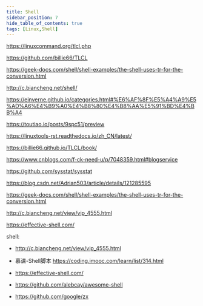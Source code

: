```yaml
---
title: Shell
sidebar_position: 7
hide_table_of_contents: true
tags: [Linux,Shell]
---
```


https://linuxcommand.org/tlcl.php

https://github.com/billie66/TLCL

https://geek-docs.com/shell/shell-examples/the-shell-uses-tr-for-the-conversion.html

http://c.biancheng.net/shell/

https://einverne.github.io/categories.html#%E6%AF%8F%E5%A4%A9%E5%AD%A6%E4%B9%A0%E4%B8%80%E4%B8%AA%E5%91%BD%E4%BB%A4

https://toutiao.io/posts/9spc51/preview

https://linuxtools-rst.readthedocs.io/zh_CN/latest/

https://billie66.github.io/TLCL/book/

https://www.cnblogs.com/f-ck-need-u/p/7048359.html#blogservice

https://github.com/sysstat/sysstat

https://blog.csdn.net/Adrian503/article/details/121285595



https://geek-docs.com/shell/shell-examples/the-shell-uses-tr-for-the-conversion.html

http://c.biancheng.net/view/vip_4555.html

https://effective-shell.com/

shell: 
- http://c.biancheng.net/view/vip_4555.html
- 慕课-Shell脚本 https://coding.imooc.com/learn/list/314.html
- https://effective-shell.com/
- https://github.com/alebcay/awesome-shell


- https://github.com/google/zx